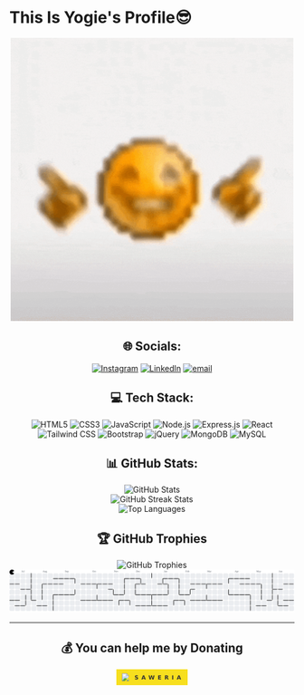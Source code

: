 
# This Is Yogie's Profile😎
<div align="center">
  <img src="./img/pode-pode-pode.gif" alt="Coding GIF" width="500" />
  
## 🌐 Socials:
  [![Instagram](https://img.shields.io/badge/Instagram-%23E4405F.svg?logo=Instagram&logoColor=white)](https://www.linkedin.com/in/yogie-aditiya-407a94350?utm_source=share&utm_campaign=share_via&utm_content=profile&utm_medium=android_app) 
  [![LinkedIn](https://img.shields.io/badge/LinkedIn-%230077B5.svg?logo=linkedin&logoColor=white)](https://linkedin.com/in/yogie-aditiya) 
  [![email](https://img.shields.io/badge/Email-D14836?logo=gmail&logoColor=white)](mailto:yogieaditiya976@gmail.com) 

## 💻 Tech Stack:
<div align="center">
  <img src="https://img.shields.io/badge/HTML5-E34F26?style=for-the-badge&logo=html5&logoColor=white" alt="HTML5" />
  <img src="https://img.shields.io/badge/CSS3-1572B6?style=for-the-badge&logo=css3&logoColor=white" alt="CSS3" />
  <img src="https://img.shields.io/badge/JavaScript-F7DF1E?style=for-the-badge&logo=javascript&logoColor=black" alt="JavaScript" />
  <img src="https://img.shields.io/badge/Node.js-43853D?style=for-the-badge&logo=node.js&logoColor=white" alt="Node.js" />
  <img src="https://img.shields.io/badge/Express.js-404D59?style=for-the-badge&logo=express&logoColor=white" alt="Express.js" />
  <img src="https://img.shields.io/badge/React-20232A?style=for-the-badge&logo=react&logoColor=61DAFB" alt="React" />
  <img src="https://img.shields.io/badge/Tailwind_CSS-38B2AC?style=for-the-badge&logo=tailwind-css&logoColor=white" alt="Tailwind CSS" />
  <img src="https://img.shields.io/badge/Bootstrap-563D7C?style=for-the-badge&logo=bootstrap&logoColor=white" alt="Bootstrap" />
  <img src="https://img.shields.io/badge/jQuery-0769AD?style=for-the-badge&logo=jquery&logoColor=white" alt="jQuery" />
  <img src="https://img.shields.io/badge/MongoDB-4EA94B?style=for-the-badge&logo=mongodb&logoColor=white" alt="MongoDB" />
  <img src="https://img.shields.io/badge/MySQL-00000F?style=for-the-badge&logo=mysql&logoColor=white" alt="MySQL" />
</div>

## 📊 GitHub Stats:
<div align="center">
  <img src="https://github-readme-stats.vercel.app/api?username=yogieeeeee&theme=radical&hide_border=false&include_all_commits=true&count_private=true" alt="GitHub Stats" />
  <br/>
  <img src="https://github-readme-streak-stats.herokuapp.com/?user=yogieeeeee&theme=radical&hide_border=false" alt="GitHub Streak Stats" />
  <br/>
  <img src="https://github-readme-stats.vercel.app/api/top-langs/?username=yogieeeeee&theme=radical&hide_border=false&layout=compact" alt="Top Languages" />
</div>

## 🏆 GitHub Trophies
<div align="center">
  <img src="https://github-profile-trophy.vercel.app/?username=yogieeeeee&theme=radical&no-frame=false&no-bg=true&margin-w=4" alt="GitHub Trophies" />
</div>
<picture>
  <source media="(prefers-color-scheme: dark)" srcset="https://raw.githubusercontent.com/yogieeeeee/yogieeeeee/output/pacman-contribution-graph-dark.svg">
  <source media="(prefers-color-scheme: light)" srcset="https://raw.githubusercontent.com/yogieeeeee/yogieeeeee/output/pacman-contribution-graph.svg">
  <img alt="pacman contribution graph" src="https://raw.githubusercontent.com/yogieeeeee/yogieeeeee/output/pacman-contribution-graph.svg">
</picture>

---
  ## 💰 You can help me by Donating
  <a href="https://saweria.co/yogieee" target="_blank">
  <svg width="126.5" height="28" role="img" aria-label="SAWERIA">
    <title>SAWERIA</title>
    <g shape-rendering="crispEdges">
      <rect width="126.5" height="28" fill="#f7df1e"/>
    </g>
    <g fill="#fff" text-anchor="middle" font-family="Verdana,Geneva,DejaVu Sans,sans-serif" 
       text-rendering="geometricPrecision" font-size="100">
      <!-- Ikon Capybar (ganti dengan path/ikon Anda) -->
      <image x="9" y="7" width="14" height="14" href="./img/capy_happy.svg"/>
      <!-- Teks SAWERIA -->
      <text transform="scale(.1)" x="732.5" y="175" textLength="825" fill="#333" font-weight="bold">SAWERIA</text>
    </g>
  </svg>
</a>

</div>